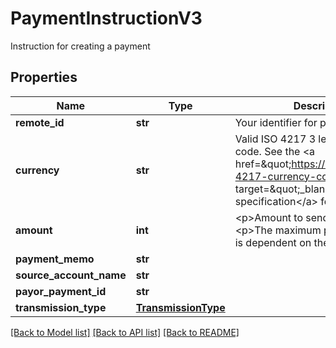 # PaymentInstructionV3

Instruction for creating a payment
## Properties
Name | Type | Description | Notes
------------ | ------------- | ------------- | -------------
**remote_id** | **str** | Your identifier for payee | 
**currency** | **str** | Valid ISO 4217 3 letter currency code. See the &lt;a href&#x3D;\&quot;https://www.iso.org/iso-4217-currency-codes.html\&quot; target&#x3D;\&quot;_blank\&quot; a&gt;ISO specification&lt;/a&gt; for details. | 
**amount** | **int** | &lt;p&gt;Amount to send to Payee&lt;/p&gt; &lt;p&gt;The maximum payment amount is dependent on the currency&lt;/p&gt;  | 
**payment_memo** | **str** |  | [optional] 
**source_account_name** | **str** |  | 
**payor_payment_id** | **str** |  | [optional] 
**transmission_type** | [**TransmissionType**](TransmissionType.md) |  | [optional] 

[[Back to Model list]](../README.md#documentation-for-models) [[Back to API list]](../README.md#documentation-for-api-endpoints) [[Back to README]](../README.md)


